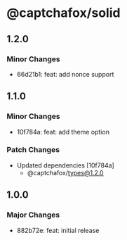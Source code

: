 # @captchafox/solid

## 1.2.0

### Minor Changes

- 66d21b1: feat: add nonce support

## 1.1.0

### Minor Changes

- 10f784a: feat: add theme option

### Patch Changes

- Updated dependencies [10f784a]
  - @captchafox/types@1.2.0

## 1.0.0

### Major Changes

- 882b72e: feat: initial release
